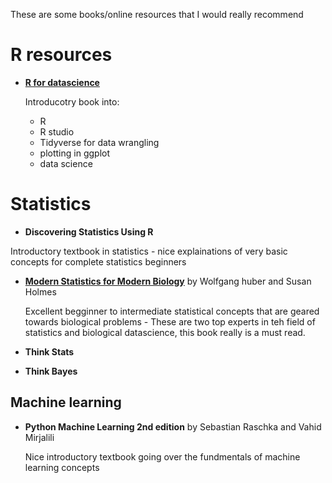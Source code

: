 

These are some books/online resources that I would really recommend

# R resources

- [**R for datascience**](http://r4ds.had.co.nz/) 

  Introducotry book into:
    - R 
    - R studio
    - Tidyverse for data wrangling
    - plotting in ggplot
    - data science

# Statistics 

- **Discovering Statistics Using R** 

Introductory textbook in statistics
    - nice explainations of very basic concepts for complete statistics beginners 


- [**Modern Statistics for Modern Biology**](http://web.stanford.edu/class/bios221/book/) by Wolfgang huber and Susan Holmes

    Excellent begginner to intermediate statistical concepts that are geared towards biological problems - These are  two top experts in teh field of statistics and biological datascience, this book really is a must read.



- **Think Stats**

- **Think Bayes** 

## Machine learning 

- **Python Machine Learning 2nd edition** by Sebastian Raschka and Vahid Mirjalili

    Nice introductory textbook going over the fundmentals of machine learning concepts 
